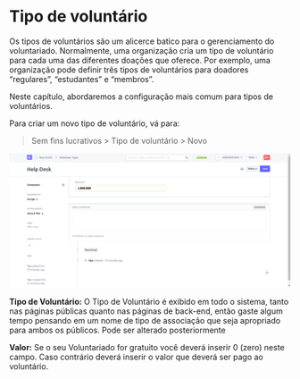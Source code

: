 # Tipo de voluntário



Os tipos de voluntários são um alicerce batico para o gerenciamento do voluntariado. Normalmente, uma organização cria um tipo de voluntário para cada uma das diferentes doações que oferece. Por exemplo, uma organização pode definir três tipos de voluntários para doadores “regulares”, “estudantes” e “membros”.


Neste capítulo, abordaremos a configuração mais comum para tipos de voluntários.


Para criar um novo tipo de voluntário, vá para:


> Sem fins lucrativos > Tipo de voluntário > Novo


![Volunteer](/files/volunteer_type.png)


**Tipo de Voluntário:** O Tipo de Voluntário é exibido em todo o sistema, tanto nas páginas públicas quanto nas páginas de back-end, então gaste algum tempo pensando em um nome de tipo de associação que seja apropriado para ambos os públicos. Pode ser alterado posteriormente


**Valor:** Se o seu Voluntariado for gratuito você deverá inserir 0 (zero) neste campo. Caso contrário deverá inserir o valor que deverá ser pago ao voluntário.



